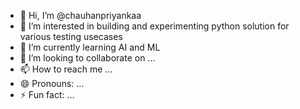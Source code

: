 - 👋 Hi, I’m @chauhanpriyankaa
- 👀 I’m interested in building and experimenting python solution for various testing usecases
- 🌱 I’m currently learning AI and ML
- 💞️ I’m looking to collaborate on ...
- 📫 How to reach me ...
- 😄 Pronouns: ...
- ⚡ Fun fact: ...

<!---
chauhanpriyankaa/chauhanpriyankaa is a ✨ special ✨ repository because its `README.md` (this file) appears on your GitHub profile.
You can click the Preview link to take a look at your changes.
--->
